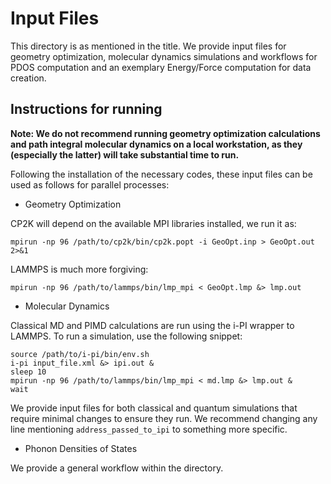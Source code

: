 # Input Files

This directory is as mentioned in the title. We provide input files for geometry optimization, molecular dynamics simulations and workflows for PDOS computation and an exemplary Energy/Force computation for data creation. 

## Instructions for running
**Note: We do not recommend running geometry optimization calculations and path integral molecular dynamics on a local workstation, as they (especially the latter) will take substantial time to run.**

Following the installation of the necessary codes, these input files can be used as follows for parallel processes:

- Geometry Optimization

CP2K will depend on the available MPI libraries installed, we run it as:
    
    mpirun -np 96 /path/to/cp2k/bin/cp2k.popt -i GeoOpt.inp > GeoOpt.out 2>&1

LAMMPS is much more forgiving:
    
    mpirun -np 96 /path/to/lammps/bin/lmp_mpi < GeoOpt.lmp &> lmp.out

- Molecular Dynamics

Classical MD and PIMD calculations are run using the i-PI wrapper to LAMMPS. To run a simulation, use the following snippet:
    
    source /path/to/i-pi/bin/env.sh
    i-pi input_file.xml &> ipi.out &
    sleep 10
    mpirun -np 96 /path/to/lammps/bin/lmp_mpi < md.lmp &> lmp.out &
    wait

We provide input files for both classical and quantum simulations that require minimal changes to ensure they run. We recommend changing any line mentioning `address_passed_to_ipi` to something more specific.

- Phonon Densities of States

We provide a general workflow within the directory.